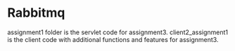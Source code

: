 # Rabbitmq
assignment1 folder is the servlet code for assignment3.
client2_assignment1 is the client code with additional functions and features for assignment3.


